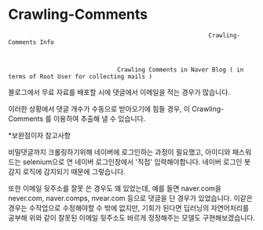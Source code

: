 # Crawling-Comments




                                                             Crawling-Comments Info
                                              
                                              
                                              
                                   Crawling Comments in Naver Blog ( in terms of Root User for collecting mails ) 




블로그에서 무료 자료를 배포할 시에 댓글에서 이메일을 적는 경우가 많습니다.

이러한 상황에서 댓글 개수가 수동으로 받아오기에 힘들 경우, 이 Crawling-Comments 를 이용하여 추출해 낼 수 있습니다.


*보완점이자 참고사항

비밀댓글까지 크롤링하기위해 네이버에 로그인하는 과정이 필요했고, 아이디와 패스워드는 selenium으로 연 네이버 로그인창에서 '직접' 입력해야합니다.
네이버 로그인 봇 감지 로직에 감지되기 때문에 그렇습니다.

또한 이메일 뒷주소를 잘못 쓴 경우도 꽤 있었는데, 예를 들면 naver.com을 never.com, naver.comps, nvear.com 등으로 댓글을 단 경우가 있었습니다. 
이같은 경우는 수작업으로 수정해야할 수 밖에 없지만, 기회가 된다면 딥러닝의 자연어처리를 공부해 위와 같이 잘못된 이메일 뒷주소도 바르게 정정해주는 모델도 구현해보겠습니다.

